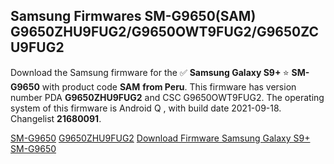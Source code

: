 <h2>Samsung Firmwares SM-G9650(SAM) G9650ZHU9FUG2/G9650OWT9FUG2/G9650ZCU9FUG2</h2>
Download the Samsung firmware for the ✅ <strong>Samsung Galaxy S9+ </strong> ⭐ <strong>SM-G9650</strong> with product code <strong>SAM</strong> <strong> from Peru</strong>. This firmware has version number PDA <strong>G9650ZHU9FUG2</strong> and CSC G9650OWT9FUG2. The operating system of this firmware is Android Q , with build date 2021-09-18. Changelist <strong>21680091</strong>.


[SM-G9650](https://samfirm.shop/samsung/model/SM-G9650)
[G9650ZHU9FUG2](https://samfirm.shop/samsung/pda/G9650ZHU9FUG2)
[Download Firmware Samsung Galaxy S9+ SM-G9650](https://samfirm.shop/samsung/firmware/458078)
